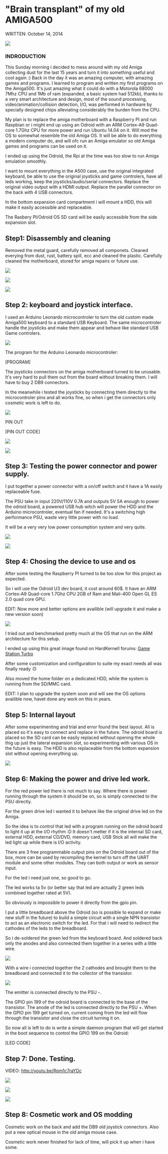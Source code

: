 # "Brain transplant" of my old AMIGA500

WRITTEN: October 14, 2014

![](images/image5.jpg)

### INDRODUCTION

This Sunday morning i decided to mess around with my old Amiga collecting dust for the last 15 years and turn it into something useful and cool again :) Back in the day it was an amazing computer, with amazing games and programs. I learned to program and written my first programs on the Amiga500. It's just amazing what it could do with a Motorola 68000 7Mhz CPU and 1Mb of ram (expanded, a basic system had 512kb), thanks to a very smart architecture and design, most of the sound processing, video/animation/collision detection, I/O, was performed in hardware by specially designed chips alleviating considerably the burden from the CPU.

My plan is to replace the amiga motherboard with a Raspberry PI and run Raspbian or i might end up using an Odroid with an ARM Cortex-A9 Quad-core 1.7Ghz CPU for more power and run Ubuntu 14.04 on it. Will mod the OS to somewhat resemble the old Amiga OS. It will be able to do everything a modern computer do, and will ofc run an Amiga emulator so old Amiga games and programs can be used on it.

I ended up using the Odroid, the Rpi at the time was too slow to run Amiga emulation smoothly.

I want to mount everything in the A500 case, use the original integrated keyboard, be able to use the original joysticks and game controlers, have all leds working, keep the joysticks/audio/serial connectors. Replace the original video output with a HDMI output. Replace the parallel connector on the back with 4 USB connectors.

In the bottom expansion card compartment i will mount a HDD, this will make it easily accessible and replaceable.

The Rasbery PI/Odroid OS SD card will be easily accessible from the side expansion slot.


## Step1: Disassembly and cleaning

Removed the metal guard, carefully removed all componets. Cleaned everying from dust, rust, battery spill, ecc and cleaned the plastic.
Carefully cleaned the motherboard, stored for amiga repairs or future use.

![](images/image14.jpg)

![](images/image19.jpg)

![](images/image7.jpg)


## Step 2: keyboard and joystick interface.

I used an Arduino Leonardo microcontroler to turn the old custom made Amiga500 keyboard to a standard USB Keyboard. The same microcontroler handle the joysticks and make them appear and behave like standard USB Game controlers.

![](images/image12.jpg)

The program for the Arduino Leonardo microcontroler:

[PROGRAM]

The joysticks connectors on the amiga motherboard turned to be unusable. It's very hard to pull them out from the board without breaking them. I will have to buy 2 DB9 connectors.

In the meanwhile i tested the joysticks by connecting them directly to the microcontroler pins and all works fine, so when i get the connectors only cosmetic work is left to do.

![](images/image10.jpg)

PIN OUT

[PIN OUT CODE]

![](images/image8.jpg)

![](images/image2.jpg)

## Step 3: Testing the power connector and power supply.

I put together a power connector with a on/off switch and it have a 1A easily replaceable fuse.

The PSU take in input 220V/110V 0.7A and outputs 5V 5A enough to power the odroid board, a powered USB hub witch will power the HDD and the Arduino microcontroler, eventual fan if needed. It's a switching high performance PSU, waste very little power with no load.


It will be a very very low power consumption system and very quite.

![](images/image3.jpg)

![](images/image11.jpg)

## Step 4: Chosing the device to use and os

After some testing the Raspberry PI turned to be too slow for this project as expected.

So i will use the Odroid U3 dev board, it cost around 60$. It have an ARM Cortex-A9 Quad-core 1.7Ghz CPU 2GB of Ram and Mali-400 Open GL ES 2.0 quad core GPU.

EDIT: Now more and better options are availible (will upgrade it and make a new version soon)

![](images/image18.jpg)

I tried out and benchmarked pretty much al the OS that run on the ARM architecture for this setup.

I ended up using this great image found on HardKernell forums: [Game Station Turbo](https://forum.odroid.com/viewtopic.php?f=11&t=2684)

After some customization and configuration to suite my exact needs all was finally ready :D

Also moved the home folder on a dedicated HDD, while the system is running from the SD/MMC card.

EDIT: I plan to upgrade the system soon and will see the OS options availible now, havet done any work on this in years.

## Step 5: Internal layout

After some experimenting and trial and error found the best layout. All is placed so it's easy to connect and replace in the future. The odroid board is placed so the SD card can be easily replaced without opening the whole thig up just the lateral expansion slot, so experimenting with various OS in the future is easy. The HDD is also replaceable from the bottom expansion slot without opening everything up.

![](images/image4.jpg)

## Step 6: Making the power and drive led work.

For the red power led there is not much to say. Where there is power running through the system it should be on, so is simply connected to the PSU directly.

For the green drive led i wanted it to behave like the original drive led on the Amiga.

So the idea is to control that led with a program running on the odroid board to light it up at the I/O rhythm :D It doesn't metter if it is the internal SD card, external HDD, external CD/DVD, memory card, USB Stick all will make the led light up while there is I/O activity.


There are 3 free programmable output pins on the Odroid board out of the box, more can be used by recompiling the kernel to turn off the UART module and some other modules. They can both output or work as sensor input.

For the led i need just one, so good to go.

The led works ta 5v (or better say that led are actually 2 green leds combined together rated at 5V).

So obviously is impossible to power it directly from the gpio pin.

I put a little breadboard above the Odroid (so is possible to expand or make new stuff in the future) to build a simple circuit with a single NPN transistor to act as an electronic switch for the led. For that i will need to redirect the cathodes of the leds to the breadboard.


So i de-soldered the green led from the keyboard board. And soldered back only the anodes and also connected them together in a series with a little wire.

![](images/image17.jpg)

With a wire i connected together the 2 cathodes and brought them to the breadboard and connected it to the collector of the transistor.

![](images/image13.jpg)

The emitter is connected directly to the PSU -.


The GPIO pin 199 of the odroid board is connected to the base of the transistor. The anode of the led is connected directly to the PSU +. When the GPIO pin 199 get turned on, current coming from the led will flow through the transistor and close the circuit turning it on.


So now all is left to do is write a simple daemon program that will get started in the boot sequence to control the GPIO 199 on the Odroid:

[LED CODE]

## Step 7: Done. Testing.

VIDEO: http://youtu.be/Rpm1c7raYDc


![](images/image4.jpg)

![](images/image16.jpg)

![](images/image1.jpg)

## Step 8: Cosmetic work and OS modding

Cosmetic work on the back and add the DB9 old joystick connectors. 
Also put a new optical mouse in the old amiga mouse case.

Cosmetic work never finished for lack of time, will pick it up when i have some.
